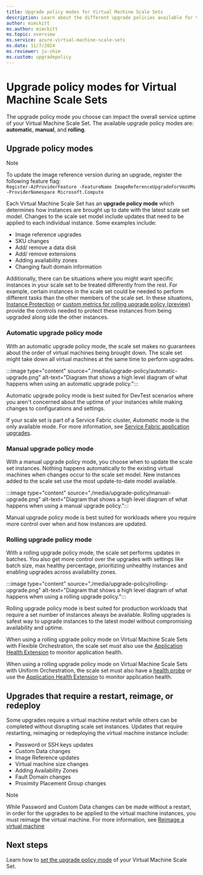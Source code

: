 ```yaml
---
title: Upgrade policy modes for Virtual Machine Scale Sets
description: Learn about the different upgrade policies available for Virtual Machine Scale Sets.
author: mimckitt
ms.author: mimckitt
ms.topic: overview
ms.service: azure-virtual-machine-scale-sets
ms.date: 11/7/2024
ms.reviewer: ju-shim
ms.custom: upgradepolicy
---
```

# Upgrade policy modes for Virtual Machine Scale Sets

The upgrade policy mode you choose can impact the overall service uptime of your Virtual Machine Scale Set. The available upgrade policy modes are: **automatic**, **manual**, and **rolling**. 



## Upgrade policy modes

> [!NOTE]
> To update the image reference version during an upgrade, register the following feature flag: <br>
> `Register-AzProviderFeature -FeatureName ImageReferenceUpgradeForVmoVMs -ProviderNamespace Microsoft.Compute`

Each Virtual Machine Scale Set has an **upgrade policy mode** which determines how instances are brought up to date with the latest scale set model. Changes to the scale set model include updates that need to be applied to each individual instance. Some examples include: 
- Image reference upgrades
- SKU changes
- Add/ remove a data disk
- Add/ remove extensions
- Adding availability zones
- Changing fault domain information

Additionally, there can be situations where you might want specific instances in your scale set to be treated differently from the rest. For example, certain instances in the scale set could be needed to perform different tasks than the other members of the scale set. In these situations, [Instance Protection](virtual-machine-scale-sets-instance-protection.md) or [custom metrics for rolling upgrade policy (preview)](virtual-machine-scale-sets-rolling-upgrade-custom-metrics.md) provide the controls needed to protect these instances from being upgraded along side the other instances. 

### Automatic upgrade policy mode

With an automatic upgrade policy mode, the scale set makes no guarantees about the order of virtual machines being brought down. The scale set might take down all virtual machines at the same time to perform upgrades. 

:::image type="content" source="./media/upgrade-policy/automatic-upgrade.png" alt-text="Diagram that shows a high level diagram of what happens when using an automatic upgrade policy.":::

Automatic upgrade policy mode is best suited for DevTest scenarios where you aren't concerned about the uptime of your instances while making changes to configurations and settings. 

If your scale set is part of a Service Fabric cluster, *Automatic* mode is the only available mode. For more information, see [Service Fabric application upgrades](../service-fabric/service-fabric-application-upgrade.md).

### Manual upgrade policy mode

With a manual upgrade policy mode, you choose when to update the scale set instances. Nothing happens automatically to the existing virtual machines when changes occur to the scale set model. New instances added to the scale set use the most update-to-date model available. 

:::image type="content" source="./media/upgrade-policy/manual-upgrade.png" alt-text="Diagram that shows a high level diagram of what happens when using a manual upgrade policy.":::

Manual upgrade policy mode is best suited for workloads where you require more control over when and how instances are updated.  

### Rolling upgrade policy mode


With a rolling upgrade policy mode, the scale set performs updates in batches. You also get more control over the upgrades with settings like batch size, max healthy percentage, prioritizing unhealthy instances and enabling upgrades across availability zones. 

:::image type="content" source="./media/upgrade-policy/rolling-upgrade.png" alt-text="Diagram that shows a high level diagram of what happens when using a rolling upgrade policy.":::

Rolling upgrade policy mode is best suited for production workloads that require a set number of instances always be available. Rolling upgrades is safest way to upgrade instances to the latest model without compromising availability and uptime. 

When using a rolling upgrade policy mode on Virtual Machine Scale Sets with Flexible Orchestration, the scale set must also use the [Application Health Extension](virtual-machine-scale-sets-health-extension.md) to monitor application health.

When using a rolling upgrade policy mode on Virtual Machine Scale Sets with Uniform Orchestration, the scale set must also have a [health probe](/azure/load-balancer/load-balancer-custom-probe-overview) or use the [Application Health Extension](virtual-machine-scale-sets-health-extension.md) to monitor application health. 

## Upgrades that require a restart, reimage, or redeploy
Some upgrades require a virtual machine restart while others can be completed without disrupting scale set instances. Updates that require restarting, reimaging or redeploying the virtual machine instance include: 

- Password or SSH keys updates
- Custom Data changes
- Image Reference updates
- Virtual machine size changes
- Adding Availability Zones
- Fault Domain changes
- Proximity Placement Group changes

> [!NOTE]
> While Password and Custom Data changes can be made without a restart, in order for the upgrades to be applied to the virtual machine instances, you must reimage the virtual machine. For more information, see [Reimage a virtual machine](virtual-machine-scale-sets-reimage-virtual-machine.md)

## Next steps
Learn how to [set the upgrade policy mode](virtual-machine-scale-sets-set-upgrade-policy.md) of your Virtual Machine Scale Set.

